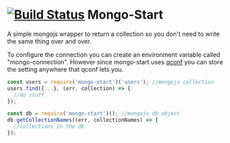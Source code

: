 [![Build Status](https://travis-ci.org/Kevnz/mongo-start.png?branch=master)](https://travis-ci.org/Kevnz/mongo-start)
Mongo-Start
=========

A simple mongojs wrapper to return a collection so you don't need to write the same thing over and over.

To configure the connection you can create an environment variable called "mongo-connection". However since mongo-start uses [qconf](https://www.npmjs.org/package/qconf) you can store the setting anywhere that qconf lets you.

```javascript
const users = require('mongo-start')('users'); //mongojs collection
users.find({...}, (err, collection) => {
  //do stuff
});
```

```javascript
const db = require('mongo-start')(); //mongojs db object
db.getCollectionNames((err, collectionNames) => {
  //collections in the db
});
```
